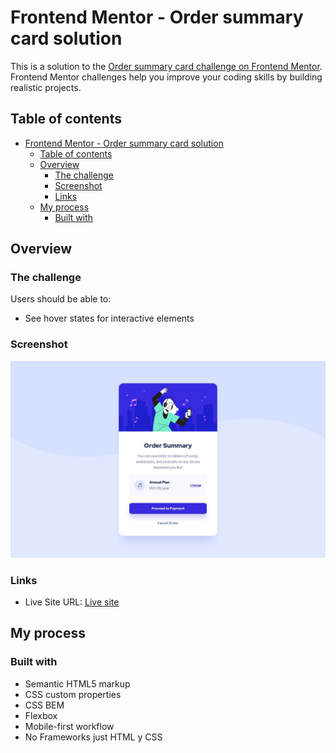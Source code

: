 # Frontend Mentor - Order summary card solution

This is a solution to the [Order summary card challenge on Frontend Mentor](https://www.frontendmentor.io/challenges/order-summary-component-QlPmajDUj). Frontend Mentor challenges help you improve your coding skills by building realistic projects. 

## Table of contents

- [Frontend Mentor - Order summary card solution](#frontend-mentor---order-summary-card-solution)
  - [Table of contents](#table-of-contents)
  - [Overview](#overview)
    - [The challenge](#the-challenge)
    - [Screenshot](#screenshot)
    - [Links](#links)
  - [My process](#my-process)
    - [Built with](#built-with)


## Overview

### The challenge

Users should be able to:

- See hover states for interactive elements

### Screenshot

![](./design/desktop-design.jpg)


### Links

- Live Site URL: [Live site](https://erick-marro.github.io/summary-component/)

## My process

### Built with

- Semantic HTML5 markup
- CSS custom properties
- CSS BEM
- Flexbox
- Mobile-first workflow
- No Frameworks just HTML y CSS





